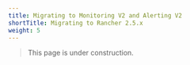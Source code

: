 ```yaml
---
title: Migrating to Monitoring V2 and Alerting V2
shortTitle: Migrating to Rancher 2.5.x
weight: 5
---
```


> This page is under construction.